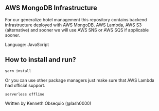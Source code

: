 ## AWS MongoDB Infrastructure

For our generalize hotel management this repository contains backend infrastructure deployed with AWS MongoDB, AWS Lambda, AWS S3 (alternative) and sooner we will use AWS SNS or AWS SQS if applicable sooner.

Language: JavaScript

## How to install and run?

```powershell
yarn install
```

Or you can use other package managers just make sure that AWS Lambda had official support.

```powershell
serverless offline
```

Written by Kenneth Obsequio (@lash0000)